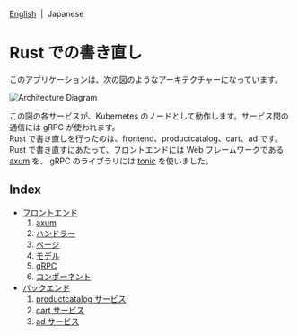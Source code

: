 [English](../en/index.md)&nbsp;&nbsp;|&nbsp;&nbsp;Japanese

# Rust での書き直し

このアプリケーションは、次の図のようなアーキテクチャーになっています。

![Architecture Diagram](/docs/img/architecture-diagram.png)

この図の各サービスが、Kubernetes のノードとして動作します。サービス間の通信には gRPC が使われます。  
Rust で書き直しを行ったのは、frontend、productcatalog、cart、ad です。  
Rust で書き直すにあたって、フロントエンドには Web フレームワークである [axum](https://github.com/tokio-rs/axum) を、 gRPC のライブラリには [tonic](https://github.com/hyperium/tonic) を使いました。

## Index

- [フロントエンド](./frontend/0.frontend.md)
  1. [axum](./frontend/1.axum.md)
  1. [ハンドラー](./frontend/2.handler.md)
  1. [ページ](./frontend/3.page.md)
  1. [モデル](./frontend/4.model.md)
  1. [gRPC](./frontend/5.rpc.md)
  1. [コンポーネント](./frontend/6.component.md)
- [バックエンド](./backend/0.backend.md)
  1. [productcatalog サービス](./backend/1.productcatalog.md)
  1. [cart サービス](./backend/2.cart.md)
  1. [ad サービス](./backend/3.ad.md)
